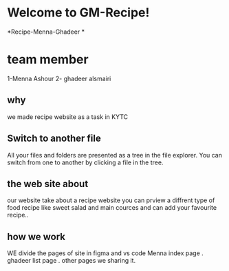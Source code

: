 

# Welcome to GM-Recipe!

*Recipe-Menna-Ghadeer *


# team member

1-Menna Ashour 
2- ghadeer alsmairi

## why

we made recipe website  as a task in KYTC 

## Switch to another file

All your files and folders are presented as a tree in the file explorer. You can switch from one to another by clicking a file in the tree.




## the web site about 

our website take about a recipe website you can prview a diffrent type of  food recipe like sweet salad and main cources and can add your favourite recipe..

## how we work

WE  divide the pages of site in  figma and vs code 
 Menna index page .
 ghadeer list page .
 other pages we sharing it.


 

